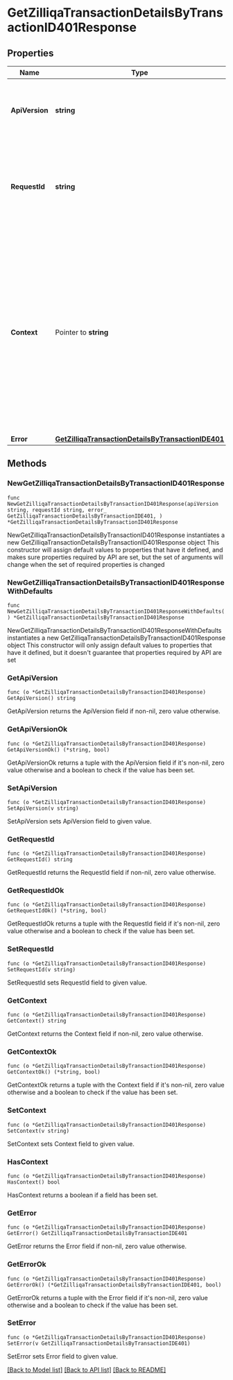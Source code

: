 # GetZilliqaTransactionDetailsByTransactionID401Response

## Properties

Name | Type | Description | Notes
------------ | ------------- | ------------- | -------------
**ApiVersion** | **string** | Specifies the version of the API that incorporates this endpoint. | 
**RequestId** | **string** | Defines the ID of the request. The &#x60;requestId&#x60; is generated by Crypto APIs and it&#39;s unique for every request. | 
**Context** | Pointer to **string** | In batch situations the user can use the context to correlate responses with requests. This property is present regardless of whether the response was successful or returned as an error. &#x60;context&#x60; is specified by the user. | [optional] 
**Error** | [**GetZilliqaTransactionDetailsByTransactionIDE401**](GetZilliqaTransactionDetailsByTransactionIDE401.md) |  | 

## Methods

### NewGetZilliqaTransactionDetailsByTransactionID401Response

`func NewGetZilliqaTransactionDetailsByTransactionID401Response(apiVersion string, requestId string, error_ GetZilliqaTransactionDetailsByTransactionIDE401, ) *GetZilliqaTransactionDetailsByTransactionID401Response`

NewGetZilliqaTransactionDetailsByTransactionID401Response instantiates a new GetZilliqaTransactionDetailsByTransactionID401Response object
This constructor will assign default values to properties that have it defined,
and makes sure properties required by API are set, but the set of arguments
will change when the set of required properties is changed

### NewGetZilliqaTransactionDetailsByTransactionID401ResponseWithDefaults

`func NewGetZilliqaTransactionDetailsByTransactionID401ResponseWithDefaults() *GetZilliqaTransactionDetailsByTransactionID401Response`

NewGetZilliqaTransactionDetailsByTransactionID401ResponseWithDefaults instantiates a new GetZilliqaTransactionDetailsByTransactionID401Response object
This constructor will only assign default values to properties that have it defined,
but it doesn't guarantee that properties required by API are set

### GetApiVersion

`func (o *GetZilliqaTransactionDetailsByTransactionID401Response) GetApiVersion() string`

GetApiVersion returns the ApiVersion field if non-nil, zero value otherwise.

### GetApiVersionOk

`func (o *GetZilliqaTransactionDetailsByTransactionID401Response) GetApiVersionOk() (*string, bool)`

GetApiVersionOk returns a tuple with the ApiVersion field if it's non-nil, zero value otherwise
and a boolean to check if the value has been set.

### SetApiVersion

`func (o *GetZilliqaTransactionDetailsByTransactionID401Response) SetApiVersion(v string)`

SetApiVersion sets ApiVersion field to given value.


### GetRequestId

`func (o *GetZilliqaTransactionDetailsByTransactionID401Response) GetRequestId() string`

GetRequestId returns the RequestId field if non-nil, zero value otherwise.

### GetRequestIdOk

`func (o *GetZilliqaTransactionDetailsByTransactionID401Response) GetRequestIdOk() (*string, bool)`

GetRequestIdOk returns a tuple with the RequestId field if it's non-nil, zero value otherwise
and a boolean to check if the value has been set.

### SetRequestId

`func (o *GetZilliqaTransactionDetailsByTransactionID401Response) SetRequestId(v string)`

SetRequestId sets RequestId field to given value.


### GetContext

`func (o *GetZilliqaTransactionDetailsByTransactionID401Response) GetContext() string`

GetContext returns the Context field if non-nil, zero value otherwise.

### GetContextOk

`func (o *GetZilliqaTransactionDetailsByTransactionID401Response) GetContextOk() (*string, bool)`

GetContextOk returns a tuple with the Context field if it's non-nil, zero value otherwise
and a boolean to check if the value has been set.

### SetContext

`func (o *GetZilliqaTransactionDetailsByTransactionID401Response) SetContext(v string)`

SetContext sets Context field to given value.

### HasContext

`func (o *GetZilliqaTransactionDetailsByTransactionID401Response) HasContext() bool`

HasContext returns a boolean if a field has been set.

### GetError

`func (o *GetZilliqaTransactionDetailsByTransactionID401Response) GetError() GetZilliqaTransactionDetailsByTransactionIDE401`

GetError returns the Error field if non-nil, zero value otherwise.

### GetErrorOk

`func (o *GetZilliqaTransactionDetailsByTransactionID401Response) GetErrorOk() (*GetZilliqaTransactionDetailsByTransactionIDE401, bool)`

GetErrorOk returns a tuple with the Error field if it's non-nil, zero value otherwise
and a boolean to check if the value has been set.

### SetError

`func (o *GetZilliqaTransactionDetailsByTransactionID401Response) SetError(v GetZilliqaTransactionDetailsByTransactionIDE401)`

SetError sets Error field to given value.



[[Back to Model list]](../README.md#documentation-for-models) [[Back to API list]](../README.md#documentation-for-api-endpoints) [[Back to README]](../README.md)


